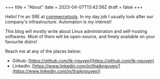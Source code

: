 +++
title = "About"
date = 2023-04-07T13:42:56Z
draft = false
+++

Hello! I'm an SRE at [commercetools](https://commercetools.com/). In my day job I usually look after our company's infrastructure. Automation is my interest!

This blog will mostly write about Linux administration and self-hosting softwares. Most of them will be open-source, and freely available on your favourite distro!

Reach me at any of the places below:

- Github: [https://github.com/tk-nguyen](https://github.com/tk-nguyen)
- LinkedIn: [https://www.linkedin.com/in/thaiknguyen/](https://www.linkedin.com/in/thaiknguyen/)

